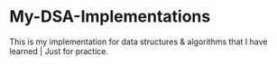 # My-DSA-Implementations
This is my implementation for data structures &amp; algorithms that I have learned | Just for practice.
